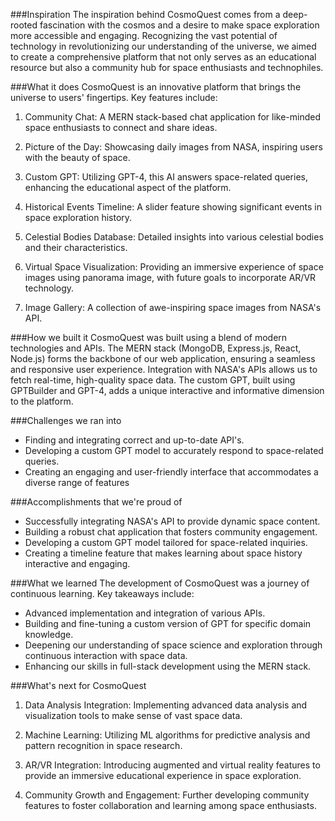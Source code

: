 ###Inspiration
The inspiration behind CosmoQuest comes from a deep-rooted fascination with the cosmos and a desire to make space exploration more accessible and engaging. Recognizing the vast potential of technology in revolutionizing our understanding of the universe, we aimed to create a comprehensive platform that not only serves as an educational resource but also a community hub for space enthusiasts and technophiles.

###What it does
CosmoQuest is an innovative platform that brings the universe to users' fingertips. Key features include:

1. Community Chat: A MERN stack-based chat application for like-minded space enthusiasts to connect and share ideas.

2. Picture of the Day: Showcasing daily images from NASA, inspiring users with the beauty of space.

3. Custom GPT: Utilizing GPT-4, this AI answers space-related queries, enhancing the educational aspect of the platform.

4. Historical Events Timeline: A slider feature showing significant events in space exploration history.

5. Celestial Bodies Database: Detailed insights into various celestial bodies and their characteristics.

6. Virtual Space Visualization: Providing an immersive experience of space images using panorama image, with future goals to incorporate AR/VR technology.

7. Image Gallery: A collection of awe-inspiring space images from NASA's API.

###How we built it
CosmoQuest was built using a blend of modern technologies and APIs. The MERN stack (MongoDB, Express.js, React, Node.js) forms the backbone of our web application, ensuring a seamless and responsive user experience. Integration with NASA's APIs allows us to fetch real-time, high-quality space data. The custom GPT, built using GPTBuilder and GPT-4, adds a unique interactive and informative dimension to the platform.

###Challenges we ran into
- Finding and integrating correct and up-to-date API's.
- Developing a custom GPT model to accurately respond to space-related queries.
- Creating an engaging and user-friendly interface that accommodates a diverse range of features

###Accomplishments that we're proud of
- Successfully integrating NASA's API to provide dynamic space content.
- Building a robust chat application that fosters community engagement.
- Developing a custom GPT model tailored for space-related inquiries.
- Creating a timeline feature that makes learning about space history interactive and engaging.


###What we learned
The development of CosmoQuest was a journey of continuous learning. Key takeaways include:

- Advanced implementation and integration of various APIs.
- Building and fine-tuning a custom version of GPT for specific domain knowledge.
- Deepening our understanding of space science and exploration through continuous interaction with space data.
- Enhancing our skills in full-stack development using the MERN stack.


###What's next for CosmoQuest
1. Data Analysis Integration: Implementing advanced data analysis and visualization tools to make sense of vast space data.

2. Machine Learning: Utilizing ML algorithms for predictive analysis and pattern recognition in space research.

3. AR/VR Integration: Introducing augmented and virtual reality features to provide an immersive educational experience in space exploration.

4. Community Growth and Engagement: Further developing community features to foster collaboration and learning among space enthusiasts.